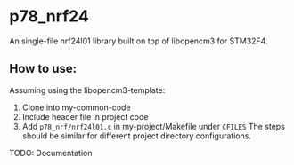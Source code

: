 # p78_nrf24
An single-file nrf24l01 library built on top of libopencm3 for STM32F4.

## How to use:
Assuming using the libopencm3-template:
1. Clone into my-common-code
2. Include header file in project code
3. Add ```p78_nrf/nrf24l01.c``` in my-project/Makefile under ```CFILES```
The steps should be similar for different project directory configurations.

TODO: Documentation
